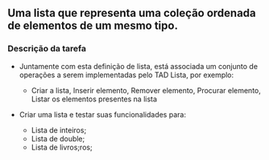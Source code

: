 ## Uma lista que representa uma coleção ordenada de elementos de um mesmo tipo.
### Descrição da tarefa

* Juntamente com esta definição de lista, está associada um conjunto de operações a serem implementadas pelo TAD Lista, por exemplo:
  * Criar a lista, Inserir elemento, Remover elemento, Procurar elemento, Listar os elementos
  presentes na lista

* Criar uma lista e testar suas funcionalidades para:
  * Lista de inteiros;
  * Lista de double;
  * Lista de livros;ros;